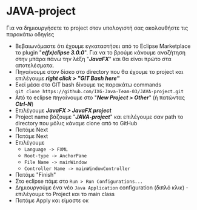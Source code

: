 # JAVA-project

Για να δημιουργήσετε το project στον υπολογιστή σας ακολουθήστε τις παρακάτω οδηγίες

- Βεβαιωνόμαστε ότι έχουμε εγκαταστήσει από το Eclipse Marketplace το plugin "**_e(fx)clipse 3.0.0_**". 
Για να το βρούμε κάνουμε αναζήτηση στην μπάρα πάνω την λέξη "**_JavaFX_**" και θα είναι πρώτο στα αποτελέσματα.
- Πηγαίνουμε στον δίσκο στο directory που θα έχουμε τo project και επιλέγουμε **_right click > "GIT Bash here"_**
- Εκεί μέσα στο GIT bash δίνουμε τις παρακάτω commands  
`git clone https://github.com/IXG-Java-Team-03/JAVA-project.git`
- Από το eclipse πηγαίνουμε στο "**_New Project > Other_**" (ή πατώντας **_Ctrl-N_**) 
- Eπιλέγουμε **_JavaFX > JavaFX project_**
- Project name βάζουμε "**_JAVA-project_**" και επιλέγουμε σαν path το directory που μόλις κάναμε clone από το GitHub
- Πατάμε Next
- Πατάμε Next
- Επιλέγουμε 
    - `Language -> FXML`
    - `Root-type -> AnchorPane`
    - `File Name -> mainWindow`
    - `Controller Name -> mainWindowController`
- Πατάμε "Finish"
- Στο eclipse πάμε στο `Run > Run Configurations...`
- Δημιουργούμε ένα νέο `Java Application` configuration (διπλό κλικ) - επιλέγουμε το Project και το main class
- Πατάμε Apply και είμαστε οκ
